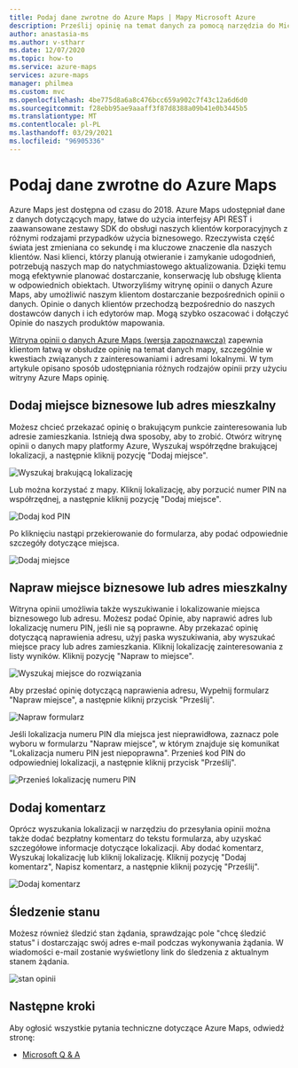 ```yaml
---
title: Podaj dane zwrotne do Azure Maps | Mapy Microsoft Azure
description: Prześlij opinię na temat danych za pomocą narzędzia do Microsoft Azure Maps — Opinie.
author: anastasia-ms
ms.author: v-stharr
ms.date: 12/07/2020
ms.topic: how-to
ms.service: azure-maps
services: azure-maps
manager: philmea
ms.custom: mvc
ms.openlocfilehash: 4be775d8a6a8c476bcc659a902c7f43c12a6d6d0
ms.sourcegitcommit: f28ebb95ae9aaaff3f87d8388a09b41e0b3445b5
ms.translationtype: MT
ms.contentlocale: pl-PL
ms.lasthandoff: 03/29/2021
ms.locfileid: "96905336"
---
```

# <a name="provide-data-feedback-to-azure-maps"></a>Podaj dane zwrotne do Azure Maps

Azure Maps jest dostępna od czasu do 2018. Azure Maps udostępniał dane z danych dotyczących mapy, łatwe do użycia interfejsy API REST i zaawansowane zestawy SDK do obsługi naszych klientów korporacyjnych z różnymi rodzajami przypadków użycia biznesowego. Rzeczywista część świata jest zmieniana co sekundę i ma kluczowe znaczenie dla naszych klientów. Nasi klienci, którzy planują otwieranie i zamykanie udogodnień, potrzebują naszych map do natychmiastowego aktualizowania. Dzięki temu mogą efektywnie planować dostarczanie, konserwację lub obsługę klienta w odpowiednich obiektach. Utworzyliśmy witrynę opinii o danych Azure Maps, aby umożliwić naszym klientom dostarczanie bezpośrednich opinii o danych. Opinie o danych klientów przechodzą bezpośrednio do naszych dostawców danych i ich edytorów map. Mogą szybko oszacować i dołączyć Opinie do naszych produktów mapowania.  

[Witryna opinii o danych Azure Maps (wersja zapoznawcza)](https://feedback.azuremaps.com) zapewnia klientom łatwą w obsłudze opinię na temat danych mapy, szczególnie w kwestiach związanych z zainteresowaniami i adresami lokalnymi. W tym artykule opisano sposób udostępniania różnych rodzajów opinii przy użyciu witryny Azure Maps opinię.

## <a name="add-a-business-place-or-a-residential-address"></a>Dodaj miejsce biznesowe lub adres mieszkalny 

Możesz chcieć przekazać opinię o brakującym punkcie zainteresowania lub adresie zamieszkania. Istnieją dwa sposoby, aby to zrobić. Otwórz witrynę opinii o danych mapy platformy Azure, Wyszukaj współrzędne brakującej lokalizacji, a następnie kliknij pozycję "Dodaj miejsce".

  ![Wyszukaj brakującą lokalizację](./media/how-to-use-feedback-tool/search-poi.png)

Lub można korzystać z mapy. Kliknij lokalizację, aby porzucić numer PIN na współrzędnej, a następnie kliknij pozycję "Dodaj miejsce".

  ![Dodaj kod PIN](./media/how-to-use-feedback-tool/add-poi.png)

Po kliknięciu nastąpi przekierowanie do formularza, aby podać odpowiednie szczegóły dotyczące miejsca.

  ![Dodaj miejsce](./media/how-to-use-feedback-tool/add-a-place.png)

## <a name="fix-a-business-place-or-a-residential-address"></a>Napraw miejsce biznesowe lub adres mieszkalny 

Witryna opinii umożliwia także wyszukiwanie i lokalizowanie miejsca biznesowego lub adresu. Możesz podać Opinie, aby naprawić adres lub lokalizację numeru PIN, jeśli nie są poprawne. Aby przekazać opinię dotyczącą naprawienia adresu, użyj paska wyszukiwania, aby wyszukać miejsce pracy lub adres zamieszkania. Kliknij lokalizację zainteresowania z listy wyników. Kliknij pozycję "Napraw to miejsce".

  ![Wyszukaj miejsce do rozwiązania](./media/how-to-use-feedback-tool/fix-place.png)

Aby przesłać opinię dotyczącą naprawienia adresu, Wypełnij formularz "Napraw miejsce", a następnie kliknij przycisk "Prześlij".

  ![Napraw formularz](./media/how-to-use-feedback-tool/fix-form.png)

Jeśli lokalizacja numeru PIN dla miejsca jest nieprawidłowa, zaznacz pole wyboru w formularzu "Napraw miejsce", w którym znajduje się komunikat "Lokalizacja numeru PIN jest niepoprawna". Przenieś kod PIN do odpowiedniej lokalizacji, a następnie kliknij przycisk "Prześlij".

  ![Przenieś lokalizację numeru PIN](./media/how-to-use-feedback-tool/move-pin.png)

## <a name="add-a-comment"></a>Dodaj komentarz 

Oprócz wyszukania lokalizacji w narzędziu do przesyłania opinii można także dodać bezpłatny komentarz do tekstu formularza, aby uzyskać szczegółowe informacje dotyczące lokalizacji. Aby dodać komentarz, Wyszukaj lokalizację lub kliknij lokalizację. Kliknij pozycję "Dodaj komentarz", Napisz komentarz, a następnie kliknij pozycję "Prześlij".

  ![Dodaj komentarz](./media/how-to-use-feedback-tool/add-comment.png)

## <a name="track-status"></a>Śledzenie stanu 

Możesz również śledzić stan żądania, sprawdzając pole "chcę śledzić status" i dostarczając swój adres e-mail podczas wykonywania żądania. W wiadomości e-mail zostanie wyświetlony link do śledzenia z aktualnym stanem żądania. 

  ![stan opinii](./media/how-to-use-feedback-tool/feedback-status.png)


## <a name="next-steps"></a>Następne kroki

Aby ogłosić wszystkie pytania techniczne dotyczące Azure Maps, odwiedź stronę:

* [Microsoft Q & A](/answers/topics/azure-maps.html)